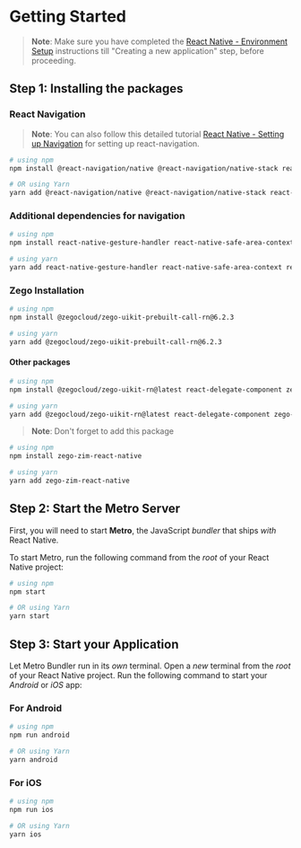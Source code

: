 # Getting Started

>**Note**: Make sure you have completed the [React Native - Environment Setup](https://www.youtube.com/watch?v=UFIzxoMBEbc) instructions till "Creating a new application" step, before proceeding.

## Step 1: Installing the packages

### React Navigation
>**Note**: You can also follow this detailed tutorial  [React Native - Setting up Navigation](https://www.youtube.com/watch?v=pyWIzdYB2Xk&t) for setting up react-navigation.

```bash
# using npm
npm install @react-navigation/native @react-navigation/native-stack react-native-screens react-native-safe-area-context

# OR using Yarn
yarn add @react-navigation/native @react-navigation/native-stack react-native-screens react-native-safe-area-context
```

### Additional dependencies for navigation
```bash
# using npm
npm install react-native-gesture-handler react-native-safe-area-context react-native-screens

# using yarn
yarn add react-native-gesture-handler react-native-safe-area-context react-native-screens
```

### Zego Installation
```bash
# using npm
npm install @zegocloud/zego-uikit-prebuilt-call-rn@6.2.3

# using yarn
yarn add @zegocloud/zego-uikit-prebuilt-call-rn@6.2.3
```

#### Other packages
```bash
# using npm
npm install @zegocloud/zego-uikit-rn@latest react-delegate-component zego-express-engine-reactnative@3.14.5 react-native-sound react-native-keep-awake@4.0.0 react-native-screens react-native-safe-area-context react-native-encrypted-storage react-native-device-info

# using yarn
yarn add @zegocloud/zego-uikit-rn@latest react-delegate-component zego-express-engine-reactnative@3.14.5 react-native-sound react-native-keep-awake@4.0.0 react-native-screens react-native-safe-area-context react-native-encrypted-storage react-native-device-info
```

>**Note**: Don't forget to add this package
```bash
# using npm
npm install zego-zim-react-native

# using yarn
yarn add zego-zim-react-native
```




## Step 2: Start the Metro Server

First, you will need to start **Metro**, the JavaScript _bundler_ that ships _with_ React Native.

To start Metro, run the following command from the _root_ of your React Native project:

```bash
# using npm
npm start

# OR using Yarn
yarn start
```

## Step 3: Start your Application

Let Metro Bundler run in its _own_ terminal. Open a _new_ terminal from the _root_ of your React Native project. Run the following command to start your _Android_ or _iOS_ app:

### For Android

```bash
# using npm
npm run android

# OR using Yarn
yarn android
```

### For iOS

```bash
# using npm
npm run ios

# OR using Yarn
yarn ios
```
